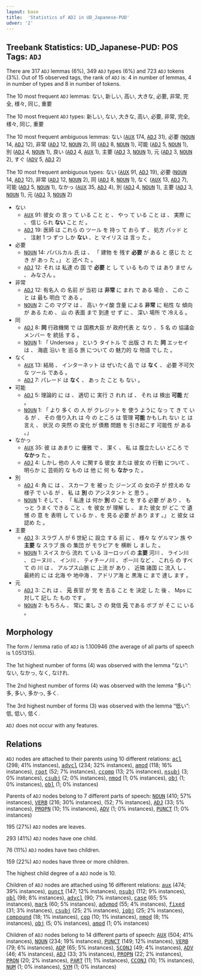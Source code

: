 ```yaml
---
layout: base
title:  'Statistics of ADJ in UD_Japanese-PUD'
udver: '2'
---
```


## Treebank Statistics: UD_Japanese-PUD: POS Tags: `ADJ`

There are 317 `ADJ` lemmas (6%), 349 `ADJ` types (6%) and 723 `ADJ` tokens (3%).
Out of 15 observed tags, the rank of `ADJ` is: 4 in number of lemmas, 4 in number of types and 8 in number of tokens.

The 10 most frequent `ADJ` lemmas: ない, 新しい, 高い, 大きな, 必要, 非常, 完全, 様々, 同じ, 重要

The 10 most frequent `ADJ` types:  新しい, ない, 大きな, 高い, 必要, 非常, 完全, 様々, 同じ, 重要

The 10 most frequent ambiguous lemmas: ない (<tt><a href="ja_pud-pos-AUX.html">AUX</a></tt> 174, <tt><a href="ja_pud-pos-ADJ.html">ADJ</a></tt> 31), 必要 (<tt><a href="ja_pud-pos-NOUN.html">NOUN</a></tt> 14, <tt><a href="ja_pud-pos-ADJ.html">ADJ</a></tt> 12), 非常 (<tt><a href="ja_pud-pos-ADJ.html">ADJ</a></tt> 12, <tt><a href="ja_pud-pos-NOUN.html">NOUN</a></tt> 2), 同 (<tt><a href="ja_pud-pos-ADJ.html">ADJ</a></tt> 8, <tt><a href="ja_pud-pos-NOUN.html">NOUN</a></tt> 1), 可能 (<tt><a href="ja_pud-pos-ADJ.html">ADJ</a></tt> 5, <tt><a href="ja_pud-pos-NOUN.html">NOUN</a></tt> 1), 別 (<tt><a href="ja_pud-pos-ADJ.html">ADJ</a></tt> 4, <tt><a href="ja_pud-pos-NOUN.html">NOUN</a></tt> 1), 良い (<tt><a href="ja_pud-pos-ADJ.html">ADJ</a></tt> 4, <tt><a href="ja_pud-pos-AUX.html">AUX</a></tt> 1), 主要 (<tt><a href="ja_pud-pos-ADJ.html">ADJ</a></tt> 3, <tt><a href="ja_pud-pos-NOUN.html">NOUN</a></tt> 1), 元 (<tt><a href="ja_pud-pos-ADJ.html">ADJ</a></tt> 3, <tt><a href="ja_pud-pos-NOUN.html">NOUN</a></tt> 2), すぐ (<tt><a href="ja_pud-pos-ADV.html">ADV</a></tt> 5, <tt><a href="ja_pud-pos-ADJ.html">ADJ</a></tt> 2)

The 10 most frequent ambiguous types:  ない (<tt><a href="ja_pud-pos-AUX.html">AUX</a></tt> 91, <tt><a href="ja_pud-pos-ADJ.html">ADJ</a></tt> 19), 必要 (<tt><a href="ja_pud-pos-NOUN.html">NOUN</a></tt> 14, <tt><a href="ja_pud-pos-ADJ.html">ADJ</a></tt> 12), 非常 (<tt><a href="ja_pud-pos-ADJ.html">ADJ</a></tt> 12, <tt><a href="ja_pud-pos-NOUN.html">NOUN</a></tt> 2), 同 (<tt><a href="ja_pud-pos-ADJ.html">ADJ</a></tt> 8, <tt><a href="ja_pud-pos-NOUN.html">NOUN</a></tt> 1), なく (<tt><a href="ja_pud-pos-AUX.html">AUX</a></tt> 13, <tt><a href="ja_pud-pos-ADJ.html">ADJ</a></tt> 7), 可能 (<tt><a href="ja_pud-pos-ADJ.html">ADJ</a></tt> 5, <tt><a href="ja_pud-pos-NOUN.html">NOUN</a></tt> 1), なかっ (<tt><a href="ja_pud-pos-AUX.html">AUX</a></tt> 35, <tt><a href="ja_pud-pos-ADJ.html">ADJ</a></tt> 4), 別 (<tt><a href="ja_pud-pos-ADJ.html">ADJ</a></tt> 4, <tt><a href="ja_pud-pos-NOUN.html">NOUN</a></tt> 1), 主要 (<tt><a href="ja_pud-pos-ADJ.html">ADJ</a></tt> 3, <tt><a href="ja_pud-pos-NOUN.html">NOUN</a></tt> 1), 元 (<tt><a href="ja_pud-pos-ADJ.html">ADJ</a></tt> 3, <tt><a href="ja_pud-pos-NOUN.html">NOUN</a></tt> 2)


* ない
  * <tt><a href="ja_pud-pos-AUX.html">AUX</a></tt> 91: 彼女 の 言っ て いる こと と 、 やっ て いる こと は 、 実際 に 、 信じ られ <b>ない</b> こと だ 。
  * <tt><a href="ja_pud-pos-ADJ.html">ADJ</a></tt> 19: 医師 は これら の ツール を 持っ て おら ず 、 処方 パッド と 、 注射 1 つ ずつ しか <b>ない</b> 、と マイリス は 言っ た 。
* 必要
  * <tt><a href="ja_pud-pos-NOUN.html">NOUN</a></tt> 14: パバルカル 氏 は 、 「 建物 を 残す <b>必要</b> が ある と 感じ た とき が あっ た 。」 と 述べ た 。
  * <tt><a href="ja_pud-pos-ADJ.html">ADJ</a></tt> 12: それ は 私達 の 国 で <b>必要</b> と し て いる もの で は あり ませ ん 、 みなさん 。
* 非常
  * <tt><a href="ja_pud-pos-ADJ.html">ADJ</a></tt> 12: 有名人 の 名前 が 当初 は <b>非常</b> に まれ で ある 場合 、 この こと は 最も 明白 で ある 。
  * <tt><a href="ja_pud-pos-NOUN.html">NOUN</a></tt> 2: この マグマ は 、 高い ケイ酸 含量 による <b>非常</b> に 粘性 な 傾向 が ある ため 、 山 の 表面 まで 到達 せ ず に 、 深い 場所 で 冷える 。
* 同
  * <tt><a href="ja_pud-pos-ADJ.html">ADJ</a></tt> 8: <b>同</b> 行政機関 で は 国務大臣 が 政府代表 と なり 、 5 名 の 協議会 メンバー を 統括 する 。
  * <tt><a href="ja_pud-pos-NOUN.html">NOUN</a></tt> 1: 「 Undersea 」 という タイトル で 出版 さ れ た <b>同</b> エッセイ は 、 海底 沿い を 巡る 旅 について の 魅力的 な 物語 でし た 。
* なく
  * <tt><a href="ja_pud-pos-AUX.html">AUX</a></tt> 13: 結局 、 インターネット は ぜいたく品 で は <b>なく</b> 、 必要 不可欠 な ツール である 。
  * <tt><a href="ja_pud-pos-ADJ.html">ADJ</a></tt> 7: パレード は <b>なく</b> 、 あっ た こと も ない 。
* 可能
  * <tt><a href="ja_pud-pos-ADJ.html">ADJ</a></tt> 5: 理論的 に は 、 適切 に 実行 さ れれ ば 、 それ は 検出 <b>可能</b> だ 。
  * <tt><a href="ja_pud-pos-NOUN.html">NOUN</a></tt> 1: 「 より 多く の 人 が クレジット を 使う ように なっ て き て いる が 、 その 借り入れ は 今 の ところ は 管理 <b>可能</b> かもしれ ない と は 言え 、 状況 の 突然 の 変化 が 債務 問題 を 引き起こす 可能性 が ある 。」
* なかっ
  * <tt><a href="ja_pud-pos-AUX.html">AUX</a></tt> 35: 彼 は あまり に 優雅 で 、 潔く 、 私 は 腹立たしい どころ で <b>なかっ</b> た 。
  * <tt><a href="ja_pud-pos-ADJ.html">ADJ</a></tt> 4: しかし 他の 人々 に関する 彼女 または 彼女 の 行動 について 、 明らか に 芸術的 な もの は 他 に 何 も <b>なかっ</b> た 。
* 別
  * <tt><a href="ja_pud-pos-ADJ.html">ADJ</a></tt> 4: 角 に は 、 スカーフ を 被っ た ジーンズ の 女の子 が 控えめ な 様子 で いる が 、 私 は <b>別</b> の アシスタント と 思う 。
  * <tt><a href="ja_pud-pos-NOUN.html">NOUN</a></tt> 1: そして 、 「 私達 は 何か <b>別</b> の こと を する 必要 が あり 、 もっと うまく できる こと 、を 彼女 が 理解 し 、 また 彼女 が どこ で 遺憾 の 意 を 表明 し て いる か 、を 見る 必要 が あり ます 。」 と 彼女 は 認め た 。
* 主要
  * <tt><a href="ja_pud-pos-ADJ.html">ADJ</a></tt> 3: スラヴ 人 が 6 世紀 に 設立 する 前 に 、 様々 な ゲルマン 族 や <b>主要</b> な スラブ 族 の 集団 が モラビア を 横断 し まし た 。
  * <tt><a href="ja_pud-pos-NOUN.html">NOUN</a></tt> 1: スイス から 流れ て いる ヨーロッパ の <b>主要</b> 河川 、 ライン川 、 ローヌ川 、 イン川 、 ティチーノ川 、 ポー川 など 、 これら の すべて の 川 は 、 アルプス山脈 に 上流 が あり 、 近隣 諸国 に 流入 し 、 最終的 に は 北海 や 地中海 、 アドリア海 と 黒海 に まで 達し ます 。
* 元
  * <tt><a href="ja_pud-pos-ADJ.html">ADJ</a></tt> 3: これ は 、 <b>元</b> 長官 が 党 を 去る こと を 決定 し た 後 、 Mps に対して 記し た もの です 。
  * <tt><a href="ja_pud-pos-NOUN.html">NOUN</a></tt> 2: もちろん 、 常に 楽し さ の 発信 <b>元</b> である ボブ が そこ に いる 。

## Morphology

The form / lemma ratio of `ADJ` is 1.100946 (the average of all parts of speech is 1.051315).

The 1st highest number of forms (4) was observed with the lemma “ない”: ない, なかっ, なく, なけれ.

The 2nd highest number of forms (4) was observed with the lemma “多い”: 多, 多い, 多かっ, 多く.

The 3rd highest number of forms (3) was observed with the lemma “低い”: 低, 低い, 低く.

`ADJ` does not occur with any features.


## Relations

`ADJ` nodes are attached to their parents using 10 different relations: <tt><a href="ja_pud-dep-acl.html">acl</a></tt> (298; 41% instances), <tt><a href="ja_pud-dep-advcl.html">advcl</a></tt> (234; 32% instances), <tt><a href="ja_pud-dep-amod.html">amod</a></tt> (118; 16% instances), <tt><a href="ja_pud-dep-root.html">root</a></tt> (52; 7% instances), <tt><a href="ja_pud-dep-ccomp.html">ccomp</a></tt> (13; 2% instances), <tt><a href="ja_pud-dep-nsubj.html">nsubj</a></tt> (3; 0% instances), <tt><a href="ja_pud-dep-csubj.html">csubj</a></tt> (2; 0% instances), <tt><a href="ja_pud-dep-nmod.html">nmod</a></tt> (1; 0% instances), <tt><a href="ja_pud-dep-obj.html">obj</a></tt> (1; 0% instances), <tt><a href="ja_pud-dep-obl.html">obl</a></tt> (1; 0% instances)

Parents of `ADJ` nodes belong to 7 different parts of speech: <tt><a href="ja_pud-pos-NOUN.html">NOUN</a></tt> (410; 57% instances), <tt><a href="ja_pud-pos-VERB.html">VERB</a></tt> (216; 30% instances),  (52; 7% instances), <tt><a href="ja_pud-pos-ADJ.html">ADJ</a></tt> (33; 5% instances), <tt><a href="ja_pud-pos-PROPN.html">PROPN</a></tt> (10; 1% instances), <tt><a href="ja_pud-pos-ADV.html">ADV</a></tt> (1; 0% instances), <tt><a href="ja_pud-pos-PUNCT.html">PUNCT</a></tt> (1; 0% instances)

195 (27%) `ADJ` nodes are leaves.

293 (41%) `ADJ` nodes have one child.

76 (11%) `ADJ` nodes have two children.

159 (22%) `ADJ` nodes have three or more children.

The highest child degree of a `ADJ` node is 10.

Children of `ADJ` nodes are attached using 16 different relations: <tt><a href="ja_pud-dep-aux.html">aux</a></tt> (474; 39% instances), <tt><a href="ja_pud-dep-punct.html">punct</a></tt> (147; 12% instances), <tt><a href="ja_pud-dep-nsubj.html">nsubj</a></tt> (112; 9% instances), <tt><a href="ja_pud-dep-obl.html">obl</a></tt> (98; 8% instances), <tt><a href="ja_pud-dep-advcl.html">advcl</a></tt> (90; 7% instances), <tt><a href="ja_pud-dep-case.html">case</a></tt> (65; 5% instances), <tt><a href="ja_pud-dep-mark.html">mark</a></tt> (60; 5% instances), <tt><a href="ja_pud-dep-advmod.html">advmod</a></tt> (55; 4% instances), <tt><a href="ja_pud-dep-fixed.html">fixed</a></tt> (31; 3% instances), <tt><a href="ja_pud-dep-csubj.html">csubj</a></tt> (25; 2% instances), <tt><a href="ja_pud-dep-iobj.html">iobj</a></tt> (25; 2% instances), <tt><a href="ja_pud-dep-compound.html">compound</a></tt> (18; 1% instances), <tt><a href="ja_pud-dep-cop.html">cop</a></tt> (10; 1% instances), <tt><a href="ja_pud-dep-nmod.html">nmod</a></tt> (8; 1% instances), <tt><a href="ja_pud-dep-obj.html">obj</a></tt> (5; 0% instances), <tt><a href="ja_pud-dep-amod.html">amod</a></tt> (1; 0% instances)

Children of `ADJ` nodes belong to 14 different parts of speech: <tt><a href="ja_pud-pos-AUX.html">AUX</a></tt> (504; 41% instances), <tt><a href="ja_pud-pos-NOUN.html">NOUN</a></tt> (234; 19% instances), <tt><a href="ja_pud-pos-PUNCT.html">PUNCT</a></tt> (149; 12% instances), <tt><a href="ja_pud-pos-VERB.html">VERB</a></tt> (79; 6% instances), <tt><a href="ja_pud-pos-ADP.html">ADP</a></tt> (65; 5% instances), <tt><a href="ja_pud-pos-SCONJ.html">SCONJ</a></tt> (49; 4% instances), <tt><a href="ja_pud-pos-ADV.html">ADV</a></tt> (46; 4% instances), <tt><a href="ja_pud-pos-ADJ.html">ADJ</a></tt> (33; 3% instances), <tt><a href="ja_pud-pos-PROPN.html">PROPN</a></tt> (22; 2% instances), <tt><a href="ja_pud-pos-PRON.html">PRON</a></tt> (20; 2% instances), <tt><a href="ja_pud-pos-PART.html">PART</a></tt> (11; 1% instances), <tt><a href="ja_pud-pos-CCONJ.html">CCONJ</a></tt> (10; 1% instances), <tt><a href="ja_pud-pos-NUM.html">NUM</a></tt> (1; 0% instances), <tt><a href="ja_pud-pos-SYM.html">SYM</a></tt> (1; 0% instances)

